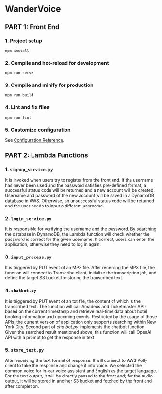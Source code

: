 # WanderVoice

## PART 1: Front End

### 1. Project setup

```
npm install
```

### 2. Compile and hot-reload for development

```
npm run serve
```

### 3. Compile and minify for production

```
npm run build
```

### 4. Lint and fix files

```
npm run lint
```

### 5. Customize configuration

See [Configuration Reference](https://cli.vuejs.org/config/).

## PART 2: Lambda Functions

### 1. ``signup_service.py``

It is invoked when users try to register from the front end. If the username has never been used and the password satisfies pre-defined format, a successful status code will be returned and a new account will be created. Username and password of the new account will be saved in a DynamoDB database in AWS. Otherwise, an unsuccessful status code will be returned and the user needs to input a different username.

### 2. ``login_service.py``

It is responsible for verifying the username and the password. By searching the database in DynamoDB, the Lambda function will check whether the password is correct for the given username. If correct, users can enter the application, otherwise they need to log in again.

### 3. ``input_process.py``

It is triggered by PUT event of an MP3 file. After receiving the MP3 file, the function will connect to Transcribe client, initialize the transcription job, and define the target S3 bucket for storing the transcribed text. 

### 4. ``chatbot.py``

It is triggered by PUT event of an txt file, the content of which is the transcribed text. The function will call Amadeus and Ticketmaster APIs based on the current timestamp and retrieve real-time data about hotel booking information and upcoming events. Restricted by the usage of those APIs, the current version of application only supports searching within New York City. Second part of $chatbot.py$ implements the chatbot function. Given the searched result mentioned above, this function will call OpenAI API with a prompt to get the response in text.

### 5. ``store_text.py``

After receiving the text format of response. It will connect to AWS Polly client to take the response and change it into voice. We selected the common voice for in-car voice assistant and English as the target language. For the text output, it will be directly passed to the front end; for the audio output, it will be stored in another S3 bucket and fetched by the front end after completion. 
